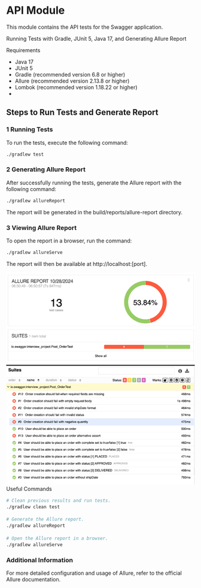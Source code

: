 # API Module

This module contains the API tests for the Swagger application.

Running Tests with Gradle, JUnit 5, Java 17, and Generating Allure Report

Requirements

- Java 17
- JUnit 5
- Gradle (recommended version 6.8 or higher)
- Allure (recommended version 2.13.8 or higher)
- Lombok (recommended version 1.18.22 or higher)
- 

 
## Steps to Run Tests and Generate Report

### 1 Running Tests

To run the tests, execute the following command:
    
```bash
./gradlew test
```

### 2 Generating Allure Report

After successfully running the tests, generate the Allure report with the following command:

```bash
./gradlew allureReport
```
The report will be generated in the build/reports/allure-report directory.

### 3 Viewing Allure Report

To open the report in a browser, run the command:

```bash
./gradlew allureServe
```
The report will then be available at http://localhost:[port].

![img_2.png](img_2.png)
![img_1.png](img_1.png)
Useful Commands

```bash
# Clean previous results and run tests.
./gradlew clean test

# Generate the Allure report.
./gradlew allureReport

# Open the Allure report in a browser.
./gradlew allureServe
```

### Additional Information

For more detailed configuration and usage of Allure, refer to the official Allure documentation.
